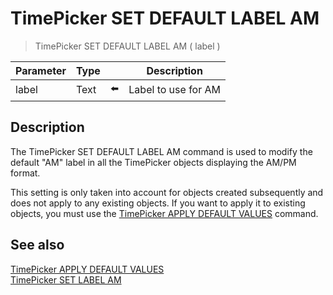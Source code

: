 # TimePicker SET DEFAULT LABEL AM

> TimePicker SET DEFAULT LABEL AM ( label )

| Parameter | Type |     | Description |
| --- | --- | --- | --- |
| label | Text | ⬅️ | Label to use for AM |
## Description

The TimePicker SET DEFAULT LABEL AM command is used to modify the default "AM" label in all the TimePicker objects displaying the AM/PM format.

This setting is only taken into account for objects created subsequently and does not apply to any existing objects. If you want to apply it to existing objects, you must use the [TimePicker APPLY DEFAULT VALUES](TimePicker%20APPLY%20DEFAULT%20VALUES.md "TimePicker APPLY DEFAULT VALUES") command.

## See also

[TimePicker APPLY DEFAULT VALUES](TimePicker%20APPLY%20DEFAULT%20VALUES.md)  
[TimePicker SET LABEL AM](TimePicker%20SET%20LABEL%20AM.md)
